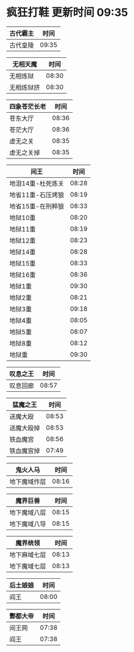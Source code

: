 # 疯狂打鞋 更新时间 09:35

| 古代霸主   | 时间    |
|--------|-------|
| 古代皇陵 | 09:35 |

| 无相天魔   | 时间    |
|--------|-------|
| 无相炼狱 | 08:30 |
| 无相炼狱挤 | 08:30 |

| 四象苍茫长老   | 时间    |
|--------|-------|
| 苍东大厅 | 08:36 |
| 苍茫大厅 | 08:36 |
| 虚无之关 | 08:35 |
| 虚无之关掉 | 08:35 |

| 间王   | 时间    |
|--------|-------|
| 地泪14重-杜死炼关 | 08:28 |
| 地省11重-石压烤狼 | 08:19 |
| 地省15重-在刑粹狼 | 08:33 |
| 地狱10重 | 08:20 |
| 地狱11重 | 08:19 |
| 地狱12重 | 08:23 |
| 地狱14重 | 08:28 |
| 地狱15重 | 08:33 |
| 地狱16重 | 08:36 |
| 地狱1重 | 09:30 |
| 地狱2重 | 08:21 |
| 地狱3重 | 09:18 |
| 地狱4重 | 08:05 |
| 地狱5重 | 08:07 |
| 地狱8重 | 08:12 |
| 地狱重 | 09:30 |

| 叹息之王   | 时间    |
|--------|-------|
| 叹息回廊 | 08:57 |

| 猛魔之王   | 时间    |
|--------|-------|
| 送魔大殴 | 08:53 |
| 送魔大殴掉 | 08:53 |
| 铁血魔宫 | 08:56 |
| 铁血魔宫掉 | 07:49 |

| 鬼火人马   | 时间    |
|--------|-------|
| 地下魔域作层 | 08:16 |

| 魔界巨兽   | 时间    |
|--------|-------|
| 地下魔域八层 | 08:15 |
| 地下魔域八导 | 08:15 |

| 魔界统领   | 时间    |
|--------|-------|
| 地下麻域七层 | 08:13 |
| 地下魔域七层 | 08:13 |

| 后土娘娘   | 时间    |
|--------|-------|
| 阎王 | 08:00 |

| 酆都大帝   | 时间    |
|--------|-------|
| 间王网 | 07:38 |
| 阎王 | 07:38 |